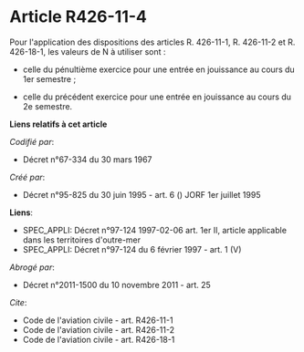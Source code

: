 # Article R426-11-4

Pour l'application des dispositions des articles R. 426-11-1, R. 426-11-2 et R. 426-18-1, les valeurs de N à utiliser sont :

- celle du pénultième exercice pour une entrée en jouissance au cours du 1er semestre ;

- celle du précédent exercice pour une entrée en jouissance au cours du 2e semestre.

**Liens relatifs à cet article**

_Codifié par_:

  - Décret n°67-334 du 30 mars 1967

_Créé par_:

  - Décret n°95-825 du 30 juin 1995 - art. 6 () JORF 1er juillet 1995

**Liens**:

  - SPEC_APPLI: Décret n°97-124 1997-02-06 art. 1er II, article applicable dans les territoires d'outre-mer
  - SPEC_APPLI: Décret n°97-124 du 6 février 1997 - art. 1 (V)

_Abrogé par_:

  - Décret n°2011-1500 du 10 novembre 2011 - art. 25

_Cite_:

  - Code de l'aviation civile - art. R426-11-1
  - Code de l'aviation civile - art. R426-11-2
  - Code de l'aviation civile - art. R426-18-1
